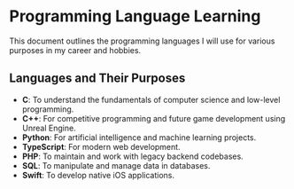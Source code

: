 # Programming Language Learning

This document outlines the programming languages I will use for various purposes in my career and hobbies.

## Languages and Their Purposes

- **C**: To understand the fundamentals of computer science and low-level programming.
- **C++**: For competitive programming and future game development using Unreal Engine.
- **Python**: For artificial intelligence and machine learning projects.
- **TypeScript**: For modern web development.
- **PHP**: To maintain and work with legacy backend codebases.
- **SQL**: To manipulate and manage data in databases.
- **Swift**: To develop native iOS applications.